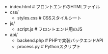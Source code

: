 
  - index.html         # フロントエンドのHTMLファイル 
  - css/
    - styles.css       # CSSスタイルシート
  - js/
    - script.js        # フロントエンド用のJS
  - api/
    - backend.php      # PHPで実装バックエンドAPI
    - process.py       # Pythonスクリプト